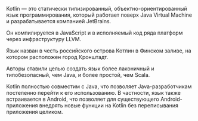 Kotlin — это статически типизированный, объектно-ориентированный язык программирования, который работает поверх Java Virtual Machine и разрабатывается компанией JetBrains.

Он компилируется в JavaScript и в исполняемый код ряда платформ через инфраструктуру LLVM.

Язык назван в честь российского острова Котлин в Финском заливе, на котором расположен город Кронштадт.

Авторы ставили целью создать язык более лаконичный и типобезопасный, чем Java, и более простой, чем Scala.

Kotlin полностью совместим с Java, что позволяет Java-разработчикам постепенно перейти к его использованию. В частности, язык также встраивается в Android, что позволяет для существующего Android-приложения внедрять новые функции на Kotlin без переписывания приложения целиком.
